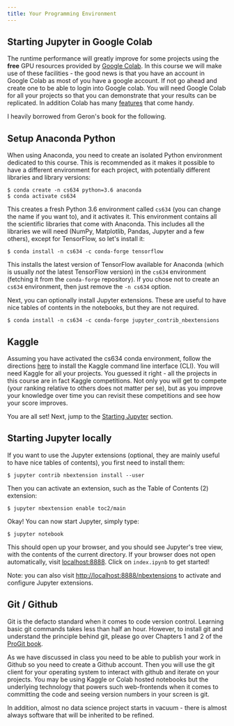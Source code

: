 ```yaml
---
title: Your Programming Environment
---
```


## Starting Jupyter in Google Colab
The runtime performance will greatly improve for some projects using the **free** GPU resources provided by [Google Colab](https://colab.research.google.com). In this course we will make use of these facilities - the good news is that you have an account in Google Colab as most of you have a google account. If not go ahead and create one to be able to login into Google colab. You will need Google Colab for all your projects so that you can demonstrate that your results can be replicated.  In addition Colab has many [features](https://colab.research.google.com/notebooks/basic_features_overview.ipynb) that come handy. 

I heavily borrowed from Geron's book for the following. 

## Setup Anaconda Python
When using Anaconda, you need to create an isolated Python environment dedicated to this course. This is recommended as it makes it possible to have a different environment for each project, with potentially different libraries and library versions:

    $ conda create -n cs634 python=3.6 anaconda
    $ conda activate cs634

This creates a fresh Python 3.6 environment called `cs634` (you can change the name if you want to), and it activates it. This environment contains all the scientific libraries that come with Anaconda. This includes all the libraries we will need (NumPy, Matplotlib, Pandas, Jupyter and a few others), except for TensorFlow, so let's install it:

    $ conda install -n cs634 -c conda-forge tensorflow

This installs the latest version of TensorFlow available for Anaconda (which is usually *not* the latest TensorFlow version) in the `cs634` environment (fetching it from the `conda-forge` repository). If you chose not to create an `cs634` environment, then just remove the `-n cs634` option.

Next, you can optionally install Jupyter extensions. These are useful to have nice tables of contents in the notebooks, but they are not required.

    $ conda install -n cs634 -c conda-forge jupyter_contrib_nbextensions

## Kaggle
Assuming you have activated the cs634 conda environment, follow the directions [here](https://github.com/Kaggle/kaggle-api) to install the Kaggle command line interface (CLI). You will need Kaggle for all your projects. You guessed it right - all the projects in this course are in fact Kaggle competitions. Not only you will get to compete (your ranking relative to others does not matter per se), but as you improve your knowledge over time you can revisit these competitions and see how your score improves.  

You are all set! Next, jump to the [Starting Jupyter](#starting-jupyter) section.

## Starting Jupyter locally
If you want to use the Jupyter extensions (optional, they are mainly useful to have nice tables of contents), you first need to install them:

    $ jupyter contrib nbextension install --user

Then you can activate an extension, such as the Table of Contents (2) extension:

    $ jupyter nbextension enable toc2/main

Okay! You can now start Jupyter, simply type:

    $ jupyter notebook

This should open up your browser, and you should see Jupyter's tree view, with the contents of the current directory. If your browser does not open automatically, visit [localhost:8888](http://localhost:8888/tree). Click on `index.ipynb` to get started!

Note: you can also visit [http://localhost:8888/nbextensions](http://localhost:8888/nbextensions) to activate and configure Jupyter extensions.




## Git / Github
Git is the defacto standard when it comes to code version control. Learning basic git commands takes less than half an hour. However, to install git and understand the principle behind git, please go over Chapters 1 and 2 of the [ProGit book](https://git-scm.com/book/en/v2).

As we have discussed in class you need to be able to publish your work in Github so you need to create a Github account. Then you will use the git client for your operating system to interact with github and iterate on your projects.  You may be using Kaggle or Colab hosted notebooks but the underlying technology that powers such web-frontends when it comes to committing the code and seeing version numbers in your screen is git.

In addition, almost no data science project starts in vacuum - there is almost always software that will be inherited to be refined. 